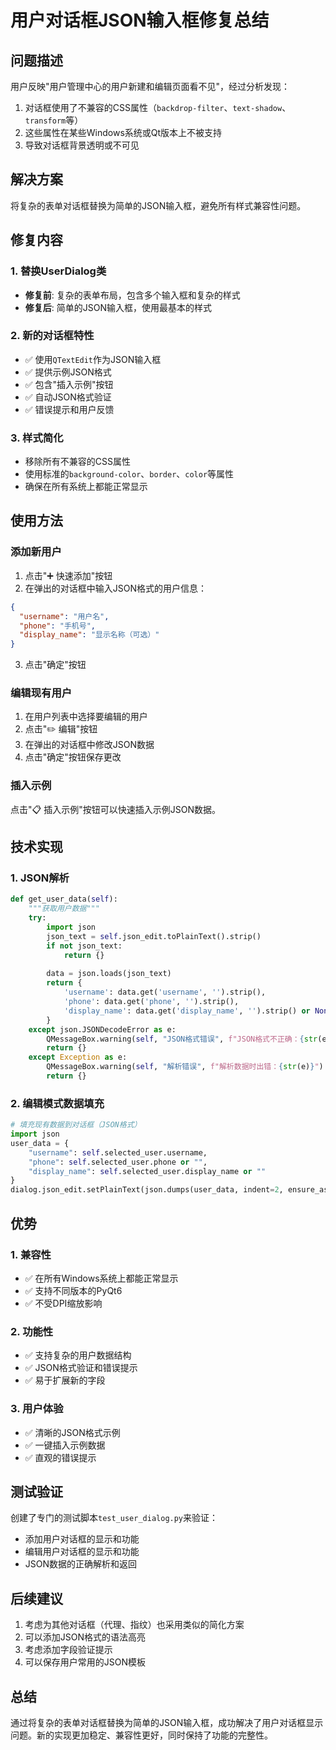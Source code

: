 # 用户对话框JSON输入框修复总结

## 问题描述
用户反映"用户管理中心的用户新建和编辑页面看不见"，经过分析发现：
1. 对话框使用了不兼容的CSS属性（`backdrop-filter`、`text-shadow`、`transform`等）
2. 这些属性在某些Windows系统或Qt版本上不被支持
3. 导致对话框背景透明或不可见

## 解决方案
将复杂的表单对话框替换为简单的JSON输入框，避免所有样式兼容性问题。

## 修复内容

### 1. 替换UserDialog类
- **修复前**: 复杂的表单布局，包含多个输入框和复杂的样式
- **修复后**: 简单的JSON输入框，使用最基本的样式

### 2. 新的对话框特性
- ✅ 使用`QTextEdit`作为JSON输入框
- ✅ 提供示例JSON格式
- ✅ 包含"插入示例"按钮
- ✅ 自动JSON格式验证
- ✅ 错误提示和用户反馈

### 3. 样式简化
- 移除所有不兼容的CSS属性
- 使用标准的`background-color`、`border`、`color`等属性
- 确保在所有系统上都能正常显示

## 使用方法

### 添加新用户
1. 点击"➕ 快速添加"按钮
2. 在弹出的对话框中输入JSON格式的用户信息：
```json
{
  "username": "用户名",
  "phone": "手机号",
  "display_name": "显示名称（可选）"
}
```
3. 点击"确定"按钮

### 编辑现有用户
1. 在用户列表中选择要编辑的用户
2. 点击"✏️ 编辑"按钮
3. 在弹出的对话框中修改JSON数据
4. 点击"确定"按钮保存更改

### 插入示例
点击"📋 插入示例"按钮可以快速插入示例JSON数据。

## 技术实现

### 1. JSON解析
```python
def get_user_data(self):
    """获取用户数据"""
    try:
        import json
        json_text = self.json_edit.toPlainText().strip()
        if not json_text:
            return {}
        
        data = json.loads(json_text)
        return {
            'username': data.get('username', '').strip(),
            'phone': data.get('phone', '').strip(),
            'display_name': data.get('display_name', '').strip() or None
        }
    except json.JSONDecodeError as e:
        QMessageBox.warning(self, "JSON格式错误", f"JSON格式不正确：{str(e)}")
        return {}
    except Exception as e:
        QMessageBox.warning(self, "解析错误", f"解析数据时出错：{str(e)}")
        return {}
```

### 2. 编辑模式数据填充
```python
# 填充现有数据到对话框（JSON格式）
import json
user_data = {
    "username": self.selected_user.username,
    "phone": self.selected_user.phone or "",
    "display_name": self.selected_user.display_name or ""
}
dialog.json_edit.setPlainText(json.dumps(user_data, indent=2, ensure_ascii=False))
```

## 优势

### 1. 兼容性
- ✅ 在所有Windows系统上都能正常显示
- ✅ 支持不同版本的PyQt6
- ✅ 不受DPI缩放影响

### 2. 功能性
- ✅ 支持复杂的用户数据结构
- ✅ JSON格式验证和错误提示
- ✅ 易于扩展新的字段

### 3. 用户体验
- ✅ 清晰的JSON格式示例
- ✅ 一键插入示例数据
- ✅ 直观的错误提示

## 测试验证
创建了专门的测试脚本`test_user_dialog.py`来验证：
- 添加用户对话框的显示和功能
- 编辑用户对话框的显示和功能
- JSON数据的正确解析和返回

## 后续建议
1. 考虑为其他对话框（代理、指纹）也采用类似的简化方案
2. 可以添加JSON格式的语法高亮
3. 考虑添加字段验证提示
4. 可以保存用户常用的JSON模板

## 总结
通过将复杂的表单对话框替换为简单的JSON输入框，成功解决了用户对话框显示问题。新的实现更加稳定、兼容性更好，同时保持了功能的完整性。 
